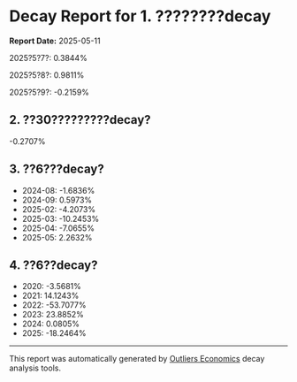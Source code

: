 # Decay Report for 1. ????????decay

**Report Date:** 2025-05-11

2025?5?7?: 0.3844%

2025?5?8?: 0.9811%

2025?5?9?: -0.2159%

## 2. ??30?????????decay?
-0.2707%

## 3. ??6???decay?

- 2024-08: -1.6836%
- 2024-09: 0.5973%
- 2025-02: -4.2073%
- 2025-03: -10.2453%
- 2025-04: -7.0655%
- 2025-05: 2.2632%

## 4. ??6??decay?

- 2020: -3.5681%
- 2021: 14.1243%
- 2022: -53.7077%
- 2023: 23.8852%
- 2024: 0.0805%
- 2025: -18.2464%
---

This report was automatically generated by [Outliers Economics](https://outliersecon.com) decay analysis tools.